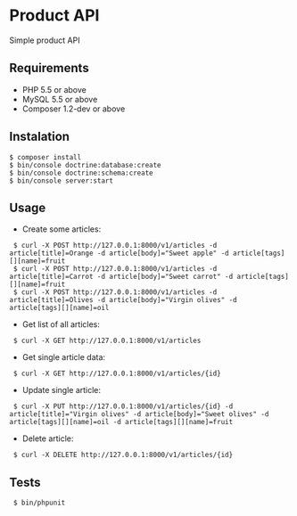 Product API
===========
Simple product API 

Requirements
------------
  * PHP 5.5 or above
  * MySQL 5.5 or above
  * Composer 1.2-dev or above

Instalation
-----------

``` 
$ composer install
$ bin/console doctrine:database:create
$ bin/console doctrine:schema:create
$ bin/console server:start
```

Usage
-----

* Create some articles: 
```
 $ curl -X POST http://127.0.0.1:8000/v1/articles -d article[title]=Orange -d article[body]="Sweet apple" -d article[tags][][name]=fruit
 $ curl -X POST http://127.0.0.1:8000/v1/articles -d article[title]=Carrot -d article[body]="Sweet carrot" -d article[tags][][name]=fruit
 $ curl -X POST http://127.0.0.1:8000/v1/articles -d article[title]=Olives -d article[body]="Virgin olives" -d article[tags][][name]=oil
```

* Get list of all articles:
```
 $ curl -X GET http://127.0.0.1:8000/v1/articles
```

* Get single article data:
```
 $ curl -X GET http://127.0.0.1:8000/v1/articles/{id}
```

* Update single article:
```
 $ curl -X PUT http://127.0.0.1:8000/v1/articles/{id} -d article[title]="Virgin olives" -d article[body]="Sweet olives" -d article[tags][][name]=oil -d article[tags][][name]=fruit
```

* Delete article:
```
 $ curl -X DELETE http://127.0.0.1:8000/v1/articles/{id}
```

Tests
-----
```
 $ bin/phpunit
```
